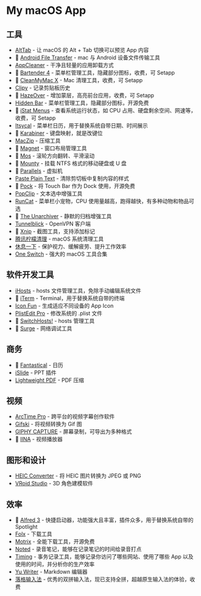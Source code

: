 # My macOS App

## 工具
- [AltTab](https://alt-tab-macos.netlify.app/) - 让 macOS 的 Alt + Tab 切换可以预览 App 内容
- 💖 [Android File Transfer](https://www.android.com/filetransfer/) - mac 与 Android 设备文件传输工具
- [AppCleaner](https://freemacsoft.net/appcleaner/) - 干净且轻量的应用卸载方式
- 💖 [Bartender 4](https://www.macbartender.com/) - 菜单栏管理工具，隐藏部分图标，收费，可 Setapp
- 💖 [CleanMyMac X](https://cleanmymac.com/zh) - Mac 清理工具，收费，可 Setapp
- [Clipy](https://github.com/Clipy/Clipy) - 记录剪贴板历史
- 💖 [HazeOver](https://hazeover.com/) - 增加蒙层，高亮前台应用，收费，可 Setapp
- [Hidden Bar](https://github.com/dwarvesf/hidden) - 菜单栏管理工具，隐藏部分图标，开源免费
- 💖 [iStat Menus](https://bjango.com/mac/istatmenus/) - 查看系统运行状态，如 CPU 占用、硬盘剩余空间、网速等，收费，可 Setapp
- [Itsycal](https://www.mowglii.com/itsycal/) - 菜单栏日历，用于替换系统自带日期、时间展示
- 💖 [Karabiner](https://pqrs.org/osx/karabiner/) - 键盘映射，就是改键位
- [MacZip](https://maczip.cn/) - 压缩工具
- 💖 [Magnet](http://magnet.crowdcafe.com/) - 窗口布局管理工具
- 💖 [Mos](https://mos.caldis.me/) - 滚轮方向翻转、平滑滚动
- 💖 [Mounty](http://enjoygineering.com/mounty/) - 挂载 NTFS 格式的移动硬盘或 U 盘
- 💖 [Parallels](https://www.parallels.cn/) - 虚拟机
- [Paste Plain Text](https://itunes.apple.com/cn/app/id1407015686) - 清除剪切板中复制内容的样式
- 💖 [Pock](https://github.com/pigigaldi/Pock) - 将 Touch Bar 作为 Dock 使用，开源免费
- [PopClip](https://pilotmoon.com/popclip/) - 文本选中增强工具
- [RunCat](https://itunes.apple.com/cn/app/id1429033973) - 菜单栏小宠物，CPU 使用量越高，跑得越快，有多种动物和物品可选
- 💖 [The Unarchiver](https://theunarchiver.com/) - 静默的归档增强工具
- [Tunnelblick](https://tunnelblick.net/) - OpenVPN 客户端
- 💖 [Xnip](https://itunes.apple.com/cn/app/id1221250572) - 截图工具，支持添加标记
- [腾讯柠檬清理](https://mac.gj.qq.com/) - macOS 系统清理工具
- [休息一下](https://itunes.apple.com/cn/app/id1457158844) - 保护视力、缓解疲劳、提升工作效率
- [One Switch](https://fireball.studio/oneswitch/) - 强大的 macOS 工具合集

## 软件开发工具
- [iHosts](https://github.com/toolinbox/iHosts) - hosts 文件管理工具，免除手动编辑系统文件
- 💖 [iTerm](https://www.iterm2.com/) - Terminal，用于替换系统自带的终端
- [Icon Fun](https://itunes.apple.com/cn/app/id1202847196) - 生成适应不同设备的 App Icon
- [PlistEdit Pro](https://www.fatcatsoftware.com/plisteditpro/) - 修改系统的 .plist 文件
- 💖 [SwitchHosts!](https://oldj.github.io/SwitchHosts/) - hosts 管理工具
- 💖 [Surge](https://nssurge.com/) - 网络调试工具

## 商务
- 💖 [Fantastical](https://flexibits.com/fantastical) - 日历
- [iSlide](https://www.islide.cc/) - PPT 插件	
- [Lightweight PDF](https://itunes.apple.com/cn/app/id1450640351) - PDF 压缩

## 视频
- [ArcTime Pro](http://arctime.cn/) - 跨平台的视频字幕创作软件
- [Gifski](https://gif.ski/) - 将视频转换为 Gif 图
- [GIPHY CAPTURE](https://giphy.com/apps/giphycapture) - 屏幕录制，可导出为多种格式
- 💖 [IINA](https://lhc70000.github.io/iina/) - 视频播放器

## 图形和设计
- [HEIC Converter](https://sindresorhus.com/heic-converter) - 将 HEIC 图片转换为 JPEG 或 PNG
- [VRoid Studio](https://vroid.com/en/studio) - 3D 角色建模软件

## 效率
- 💖 [Alfred 3](https://www.alfredapp.com/) - 快捷启动器，功能强大且丰富，插件众多，用于替换系统自带的 Spotlight
- [Folx](https://mac.eltima.com/download-manager.html) - 下载工具
- [Motrix](https://motrix.app/) - 全能下载工具，开源免费
- [Noted](https://itunes.apple.com/cn/app/id1446580517) - 录音笔记，能够在记录笔记的时间给录音打点
- [Timing](https://timingapp.com/) - 事务记录工具，能够记录你访问了哪些网站、使用了哪些 App 以及使用的时间，并分析你的生产效率
- [Yu Writer](https://ivarptr.github.io/yu-writer.site/) - Markdown 编辑器
- [落格输入法](https://im.logcg.com/loginputmac2) - 优秀的双拼输入法，现已支持全拼，超越原生输入法的体验，收费
